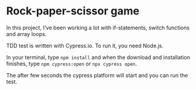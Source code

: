# Rock-paper-scissor game

In this project, I've been working a lot with if-statements, switch functions and array loops.

TDD test is written with Cypress.io. To run it, you need Node.js.

In your terminal, type `npm install` and when the download and installation finishes, type `npm cypress:open` or `npx cypress open`.

The after few seconds the cypress platform will start and you can run the test.